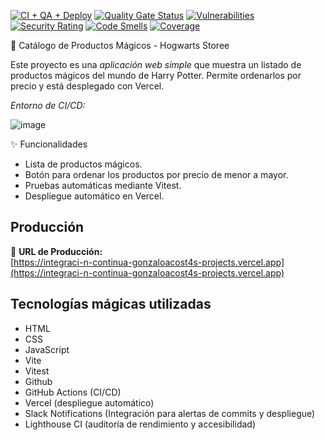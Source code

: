 [![CI + QA + Deploy](https://github.com/GonzaloAcost4/Integraci-n-Continua/actions/workflows/node.js.yml/badge.svg)](https://github.com/GonzaloAcost4/Integraci-n-Continua/actions/workflows/node.js.yml)
[![Quality Gate Status](https://sonarcloud.io/api/project_badges/measure?project=GonzaloAcost4_Integraci-n-Continua&metric=alert_status)](https://sonarcloud.io/summary/new_code?id=GonzaloAcost4_Integraci-n-Continua)
[![Vulnerabilities](https://sonarcloud.io/api/project_badges/measure?project=GonzaloAcost4_Integraci-n-Continua&metric=vulnerabilities)](https://sonarcloud.io/summary/new_code?id=GonzaloAcost4_Integraci-n-Continua)
[![Security Rating](https://sonarcloud.io/api/project_badges/measure?project=GonzaloAcost4_Integraci-n-Continua&metric=security_rating)](https://sonarcloud.io/summary/new_code?id=GonzaloAcost4_Integraci-n-Continua)
[![Code Smells](https://sonarcloud.io/api/project_badges/measure?project=GonzaloAcost4_Integraci-n-Continua&metric=code_smells)](https://sonarcloud.io/summary/new_code?id=GonzaloAcost4_Integraci-n-Continua)
[![Coverage](https://sonarcloud.io/api/project_badges/measure?project=GonzaloAcost4_Integraci-n-Continua&metric=coverage)](https://sonarcloud.io/summary/new_code?id=GonzaloAcost4_Integraci-n-Continua)

 🧙 Catálogo de Productos Mágicos - Hogwarts Storee

Este proyecto es una *aplicación web simple* que muestra un listado de productos mágicos del mundo de Harry Potter. Permite ordenarlos por precio y está desplegado con Vercel.

*Entorno de CI/CD:*


![image](https://github.com/user-attachments/assets/da5a3aa0-0aae-4d95-8b82-fb7d800e49b5)


✨ Funcionalidades

-  Lista de productos mágicos.
-  Botón para ordenar los productos por precio de menor a mayor.
-  Pruebas automáticas mediante Vitest.
-  Despliegue automático en Vercel.

## Producción

🔗 **URL de Producción:**  
[https://integraci-n-continua-gonzaloacost4s-projects.vercel.app](https://integraci-n-continua-gonzaloacost4s-projects.vercel.app)

## Tecnologías mágicas utilizadas

- HTML
- CSS
- JavaScript
- Vite
- Vitest
- Github
- GitHub Actions (CI/CD)
- Vercel (despliegue automático)
- Slack Notifications (Integración para alertas de commits y despliegue)
- Lighthouse CI (auditoría de rendimiento y accesibilidad)



